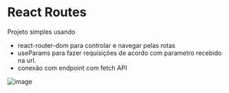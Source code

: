 # React Routes

Projeto simples usando
- react-router-dom para controlar e navegar pelas rotas
- useParams para fazer requisições de acordo com parametro recebido na url.
- conexão com endpoint com fetch API


![image](https://user-images.githubusercontent.com/75024157/177185775-514f058e-afc5-46c5-bd23-7d690c825906.png)
